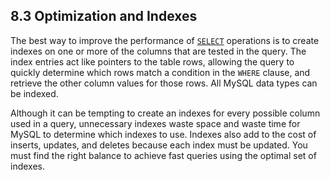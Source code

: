## 8.3 Optimization and Indexes

The best way to improve the performance of [`SELECT`](https://dev.mysql.com/doc/refman/8.0/en/select.html) operations is to create indexes on one or more of the columns that are tested in the query. The index entries act like pointers to the table rows, allowing the query to quickly determine which rows match a condition in the `WHERE` clause, and retrieve the other column values for those rows. All MySQL data types can be indexed.

Although it can be tempting to create an indexes for every possible column used in a query, unnecessary indexes waste space and waste time for MySQL to determine which indexes to use. Indexes also add to the cost of inserts, updates, and deletes because each index must be updated. You must find the right balance to achieve fast queries using the optimal set of indexes. 